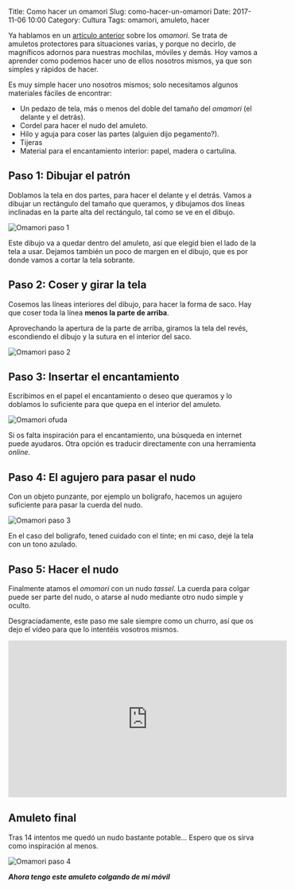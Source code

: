 Title: Como hacer un omamori
Slug: como-hacer-un-omamori
Date: 2017-11-06 10:00
Category: Cultura
Tags: omamori, amuleto, hacer



Ya hablamos en un [artículo anterior]({filename}/articles/omamori-un-popular-amuleto-japones.md) sobre los *omamori*. Se trata de amuletos protectores para situaciones varias, y porque no decirlo, de magníficos adornos para nuestras mochilas, móviles y demás. Hoy vamos a aprender como podemos hacer uno de ellos nosotros mismos, ya que son simples y rápidos de hacer.

Es muy simple hacer uno nosotros mismos; solo necesitamos algunos materiales fáciles de encontrar:

* Un pedazo de tela, más o menos del doble del tamaño del *omamori* (el delante y el detrás).
* Cordel para hacer el nudo del amuleto.
* Hilo y aguja para coser las partes (alguien dijo pegamento?).
* Tijeras
* Material para el encantamiento interior: papel, madera o cartulina.

## Paso 1: Dibujar el patrón

Doblamos la tela en dos partes, para hacer el delante y el detrás. Vamos a dibujar un rectángulo del tamaño que queramos, y dibujamos dos líneas inclinadas en la parte alta del rectángulo, tal como se ve en el dibujo.

![Omamori paso 1]({static}/images/omamori_paso1.jpg)

Este dibujo va a quedar dentro del amuleto, así que elegid bien el lado de la tela a usar. Dejamos también un poco de margen en el dibujo, que es por donde vamos a cortar la tela sobrante.

## Paso 2: Coser y girar la tela

Cosemos las líneas interiores del dibujo, para hacer la forma de saco. Hay que coser toda la línea **menos la parte de arriba**.

Aprovechando la apertura de la parte de arriba, giramos la tela del revés, escondiendo el dibujo y la sutura en el interior del saco.

![Omamori paso 2]({static}/images/omamori_paso2.jpg)

## Paso 3: Insertar el encantamiento

Escribimos en el papel el encantamiento o deseo que queramos y lo doblamos lo suficiente para que quepa en el interior del amuleto.

![Omamori ofuda]({static}/images/omamori_ofuda.jpg)

Si os falta inspiración para el encantamiento, una búsqueda en internet puede ayudaros. Otra opción es traducir directamente con una herramienta *online*.

## Paso 4: El agujero para pasar el nudo

Con un objeto punzante, por ejemplo un bolígrafo, hacemos un agujero suficiente para pasar la cuerda del nudo.

![Omamori paso 3]({static}/images/omamori_paso3.jpg)

En el caso del bolígrafo, tened cuidado con el tinte; en mi caso, dejé la tela con un tono azulado.

## Paso 5: Hacer el nudo

Finalmente atamos el *omomori* con un nudo *tassel*. La cuerda para colgar puede ser parte del nudo, o atarse al nudo mediante otro nudo simple y oculto.

Desgraciadamente, este paso me sale siempre como un churro, así que os dejo el vídeo para que lo intentéis vosotros mismos.

<iframe width="560" height="315" src="https://www.youtube.com/embed/7LcRVGq9lzo" frameborder="0" allowfullscreen></iframe>

## Amuleto final

Tras 14 intentos me quedó un nudo bastante potable... Espero que os sirva como inspiración al menos.

![Omamori paso 4]({static}/images/omamori_paso4.jpg)

***Ahora tengo este amuleto colgando de mi móvil***
